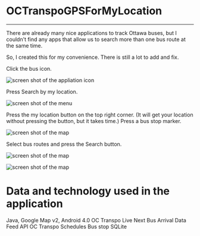 OCTranspoGPSForMyLocation
=========================


----------------------------------------------------------------------

There are already many nice applications to track Ottawa buses, 
but I couldn't find any apps that allow us to search more than one bus route at the same time. 

So, I created this for my convenience. There is still a lot to add and fix.



Click the bus icon.

![screen shot of the appliation icon](https://raw.github.com/Makkurokurosuke/OCTranspoGPSForMyLocation/master/screenshot/Screenshot_1.png)

Press Search by my location.

![screen shot of the menu](https://raw.github.com/Makkurokurosuke/OCTranspoGPSForMyLocation/master/screenshot/Screenshot_2.png)


Press the my location button on the top right corner. (It will get your location without pressing the button, but it takes time.) Press a bus stop marker.

![screen shot of the map](https://raw.github.com/Makkurokurosuke/OCTranspoGPSForMyLocation/master/screenshot/Screenshot_3.png)

Select bus routes and press the Search button.

![screen shot of the map](https://raw.github.com/Makkurokurosuke/OCTranspoGPSForMyLocation/master/screenshot/Screenshot_4.png)


![screen shot of the map](https://raw.github.com/Makkurokurosuke/OCTranspoGPSForMyLocation/master/screenshot/Screenshot_5.png)


Data and technology used in the application
=========================
Java, Google Map v2, Android 4.0
OC Transpo Live Next Bus Arrival Data Feed API
OC Transpo Schedules
Bus stop
SQLite
